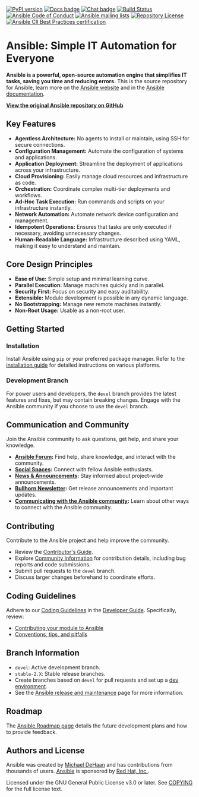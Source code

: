 [![PyPI version](https://img.shields.io/pypi/v/ansible-core.svg)](https://pypi.org/project/ansible-core)
[![Docs badge](https://img.shields.io/badge/docs-latest-brightgreen.svg)](https://docs.ansible.com/ansible/latest/)
[![Chat badge](https://img.shields.io/badge/chat-IRC-brightgreen.svg)](https://docs.ansible.com/ansible/devel/community/communication.html)
[![Build Status](https://dev.azure.com/ansible/ansible/_apis/build/status/CI?branchName=devel)](https://dev.azure.com/ansible/ansible/_build/latest?definitionId=20&branchName=devel)
[![Ansible Code of Conduct](https://img.shields.io/badge/code%20of%20conduct-Ansible-silver.svg)](https://docs.ansible.com/ansible/devel/community/code_of_conduct.html)
[![Ansible mailing lists](https://img.shields.io/badge/mailing%20lists-Ansible-orange.svg)](https://docs.ansible.com/ansible/devel/community/communication.html#mailing-list-information)
[![Repository License](https://img.shields.io/badge/license-GPL%20v3.0-brightgreen.svg)](COPYING)
[![Ansible CII Best Practices certification](https://bestpractices.coreinfrastructure.org/projects/2372/badge)](https://bestpractices.coreinfrastructure.org/projects/2372)

# Ansible: Simple IT Automation for Everyone

**Ansible is a powerful, open-source automation engine that simplifies IT tasks, saving you time and reducing errors.** This is the source repository for Ansible, learn more on the [Ansible website](https://ansible.com/) and in the [Ansible documentation](https://docs.ansible.com/ansible/latest/).

**[View the original Ansible repository on GitHub](https://github.com/ansible/ansible)**

## Key Features

*   **Agentless Architecture:** No agents to install or maintain, using SSH for secure connections.
*   **Configuration Management:** Automate the configuration of systems and applications.
*   **Application Deployment:** Streamline the deployment of applications across your infrastructure.
*   **Cloud Provisioning:** Easily manage cloud resources and infrastructure as code.
*   **Orchestration:** Coordinate complex multi-tier deployments and workflows.
*   **Ad-Hoc Task Execution:** Run commands and scripts on your infrastructure instantly.
*   **Network Automation:** Automate network device configuration and management.
*   **Idempotent Operations:** Ensures that tasks are only executed if necessary, avoiding unnecessary changes.
*   **Human-Readable Language:** Infrastructure described using YAML, making it easy to understand and maintain.

## Core Design Principles

*   **Ease of Use:** Simple setup and minimal learning curve.
*   **Parallel Execution:** Manage machines quickly and in parallel.
*   **Security First:** Focus on security and easy auditability.
*   **Extensible:** Module development is possible in any dynamic language.
*   **No Bootstrapping:** Manage new remote machines instantly.
*   **Non-Root Usage:** Usable as a non-root user.

## Getting Started

### Installation

Install Ansible using `pip` or your preferred package manager.  Refer to the [installation guide](https://docs.ansible.com/ansible/latest/installation_guide/intro_installation.html) for detailed instructions on various platforms.

### Development Branch

For power users and developers, the `devel` branch provides the latest features and fixes, but may contain breaking changes. Engage with the Ansible community if you choose to use the `devel` branch.

## Communication and Community

Join the Ansible community to ask questions, get help, and share your knowledge.

*   **[Ansible Forum](https://forum.ansible.com/c/help/6):** Find help, share knowledge, and interact with the community.
*   **[Social Spaces](https://forum.ansible.com/c/chat/4):** Connect with fellow Ansible enthusiasts.
*   **[News & Announcements](https://forum.ansible.com/c/news/5):** Stay informed about project-wide announcements.
*   **[Bullhorn Newsletter](https://docs.ansible.com/ansible/devel/community/communication.html#the-bullhorn):** Get release announcements and important updates.
*   **[Communicating with the Ansible community](https://docs.ansible.com/ansible/devel/community/communication.html):** Learn about other ways to connect with the Ansible community.

## Contributing

Contribute to the Ansible project and help improve the community.

*   Review the [Contributor's Guide](./.github/CONTRIBUTING.md).
*   Explore [Community Information](https://docs.ansible.com/ansible/devel/community) for contribution details, including bug reports and code submissions.
*   Submit pull requests to the `devel` branch.
*   Discuss larger changes beforehand to coordinate efforts.

## Coding Guidelines

Adhere to our [Coding Guidelines](https://docs.ansible.com/ansible/devel/dev_guide/) in the [Developer Guide](https://docs.ansible.com/ansible/devel/dev_guide/).  Specifically, review:

*   [Contributing your module to Ansible](https://docs.ansible.com/ansible/devel/dev_guide/developing_modules_checklist.html)
*   [Conventions, tips, and pitfalls](https://docs.ansible.com/ansible/devel/dev_guide/developing_modules_best_practices.html)

## Branch Information

*   `devel`: Active development branch.
*   `stable-2.X`: Stable release branches.
*   Create branches based on `devel` for pull requests and set up a [dev environment](https://docs.ansible.com/ansible/devel/dev_guide/developing_modules_general.html#common-environment-setup).
*   See the [Ansible release and maintenance](https://docs.ansible.com/ansible/devel/reference_appendices/release_and_maintenance.html) page for more information.

## Roadmap

The [Ansible Roadmap page](https://docs.ansible.com/ansible/devel/roadmap/) details the future development plans and how to provide feedback.

## Authors and License

Ansible was created by [Michael DeHaan](https://github.com/mpdehaan) and has contributions from thousands of users.  [Ansible](https://www.ansible.com) is sponsored by [Red Hat, Inc.](https://www.redhat.com).

Licensed under the GNU General Public License v3.0 or later. See [COPYING](COPYING) for the full license text.